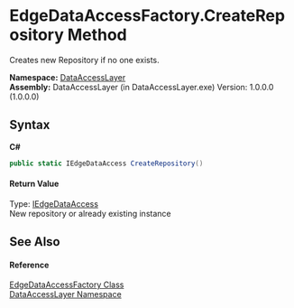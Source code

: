# EdgeDataAccessFactory.CreateRepository Method 
 

Creates new Repository if no one exists.

**Namespace:**&nbsp;<a href="a7c61f8d-f057-3930-35a0-27e5c277cc0e">DataAccessLayer</a><br />**Assembly:**&nbsp;DataAccessLayer (in DataAccessLayer.exe) Version: 1.0.0.0 (1.0.0.0)

## Syntax

**C#**<br />
``` C#
public static IEdgeDataAccess CreateRepository()
```


#### Return Value
Type: <a href="f8fde9d9-1533-5f84-66a3-58ace726302c">IEdgeDataAccess</a><br />New repository or already existing instance

## See Also


#### Reference
<a href="22af2653-a0c6-ff41-87ac-1f0b84487e9e">EdgeDataAccessFactory Class</a><br /><a href="a7c61f8d-f057-3930-35a0-27e5c277cc0e">DataAccessLayer Namespace</a><br />